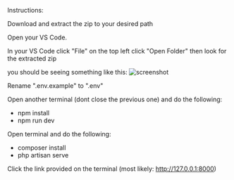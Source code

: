 Instructions:

Download and extract the zip to your desired path

Open your VS Code.

In your VS Code click "File" on the top left click "Open Folder" then look for the extracted zip

you should be seeing something like this:
![screenshot](https://github.com/72-iar/rai-app/blob/9f46cd453fedf963eae7c609a55a16408e962235/readme-pic-1.png)


Rename ".env.example" to ".env"

Open another terminal (dont close the previous one) and do the following:
- npm install
- npm run dev


Open terminal and do the following:
- composer install
- php artisan serve


Click the link provided on the terminal
(most likely: http://127.0.0.1:8000)
